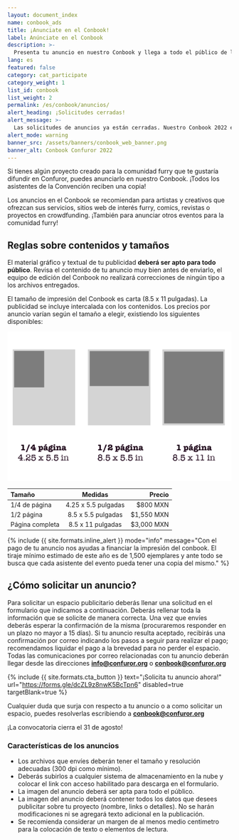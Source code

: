 ```yaml
---
layout: document_index
name: conbook_ads
title: ¡Anunciate en el Conbook!
label: Anúnciate en el Conbook
description: >-
  Presenta tu anuncio en nuestro Conbook y llega a todo el público de la convención.
lang: es
featured: false
category: cat_participate
category_weight: 1
list_id: conbook
list_weight: 2
permalink: /es/conbook/anuncios/
alert_heading: ¡Solicitudes cerradas!
alert_message: >-
  Las solicitudes de anuncios ya están cerradas. Nuestro Conbook 2022 está listo y en proceso de impresión. Muchas gracias por tu participación y/o interés.
alert_mode: warning
banner_src: /assets/banners/conbook_web_banner.png
banner_alt: Conbook Confuror 2022
---
```


Si tienes algún proyecto creado para la comunidad furry que te gustaría difundir en Confuror, puedes anunciarlo en nuestro Conbook. ¡Todos los asistentes de la Convención reciben una copia!

Los anuncios en el Conbook se recomiendan para artistas y creativos que ofrezcan sus servicios, sitios web de interés furry, comics, revistas o proyectos en crowdfunding. ¡También para anunciar otros eventos para la comunidad furry!


## Reglas sobre contenidos y tamaños

El material gráfico y textual de tu publicidad **deberá ser apto para todo público**. Revisa el contenido de tu anuncio muy bien antes de enviarlo, el equipo de edición del Conbook no realizará correcciones de ningún tipo a los archivos entregados.

El tamaño de impresión del Conbook es carta (8.5 x 11 pulgadas). La publicidad se incluye intercalada con los contenidos. Los precios por anuncio varían según el tamaño a elegir, existiendo los siguientes disponibles:

<div class="container text-center"><img src="/assets/images/ad_size_diagram_es.png" alt="Tamaños de anuncios disponibles" class="img-fluid"></div>

|Tamaño|Medidas|Precio|
|:--------|:-------:|--------:|
|1/4 de página|4.25 x 5.5 pulgadas|$800 MXN|
|1/2 página|8.5 x 5.5 pulgadas|$1,550 MXN|
|Página completa|8.5 x 11 pulgadas|$3,000 MXN|


{%
  include {{ site.formats.inline_alert }}
  mode="info"
  message="Con el pago de tu anuncio nos ayudas a financiar la impresión del conbook. El tiraje mínimo estimado de este año es de 1,500 ejemplares y ante todo se busca que cada asistente del evento pueda tener una copia del mismo."
%}


## ¿Cómo solicitar un anuncio?

Para solicitar un espacio publicitario deberás llenar una solicitud en el formulario que indicamos a continuación. Deberás rellenar toda la información que se solicite de manera correcta. Una vez que envíes deberás esperar la confirmación de la misma (procuraremos responder en un plazo no mayor a 15 días). Si tu anuncio resulta aceptado, recibirás una confirmación por correo indicando los pasos a seguir para realizar el pago; recomendamos liquidar el pago a la brevedad para no perder el espacio. Todas las comunicaciones por correo relacionadas con tu anuncio deberán llegar desde las direcciones **info@confuror.org** o **conbook@confuror.org**

{%
  include {{ site.formats.cta_button }}
  text="¡Solicita tu anuncio ahora!"
  url="https://forms.gle/dcZL9z8nwK5BcTpn6"
  disabled=true
  targetBlank=true
%}

Cualquier duda que surja con respecto a tu anuncio o a como solicitar un espacio, puedes resolverlas escribiendo a **conbook@confuror.org**

¡La convocatoria cierra el 31 de agosto!


### Características de los anuncios

- Los archivos que envíes deberán tener el tamaño y resolución adecuadas (300 dpi como mínimo).
- Deberás subirlos a cualquier sistema de almacenamiento en la nube y colocar el link con acceso habilitado para descarga en el formulario.
- La imagen del anuncio deberá ser apta para todo el público.
- La imagen del anuncio deberá contener todos los datos que desees publicitar sobre tu proyecto (nombre, links o detalles). No se harán modificaciones ni se agregará texto adicional en la publicación.
- Se recomienda considerar un margen de al menos medio centimetro para la colocación de texto o elementos de lectura.